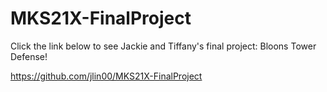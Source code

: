 # MKS21X-FinalProject

Click the link below to see Jackie and Tiffany's final project: Bloons Tower Defense!

https://github.com/jlin00/MKS21X-FinalProject
